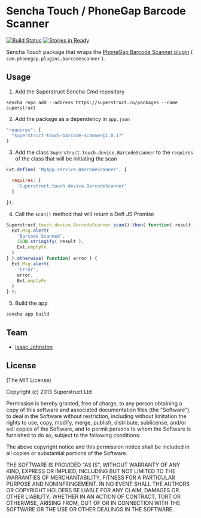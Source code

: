 Sencha Touch / PhoneGap Barcode Scanner
=======================================

[![Build Status](https://travis-ci.org/superstruct/touch-barcode-scanner.png?branch=master)](https://travis-ci.org/superstruct/touch-barcode-scanner)
[![Stories in Ready](https://badge.waffle.io/superstruct/touch-barcode-scanner.png?label=Ready)](http://waffle.io/superstruct/touch-barcode-scanner)

Sencha Touch package that wraps the [PhoneGap Barcode Scanner plugin](https://build.phonegap.com/plugins/140)
( `com.phonegap.plugins.barcodescanner` ).

## Usage

1. Add the Superstruct Sencha Cmd repository

`sencha repo add --address https://superstruct.co/packages --name superstruct`

2. Add the package as a dependency in `app.json`

```js
"requires": [
  "superstruct-touch-barcode-scanner@1.0.1?"
]
```

3. Add the class `Superstruct.touch.device.BarcodeScanner` to the `requires` of
   the class that will be initiating the scan

```js
Ext.define( 'MyApp.service.BarcodeScanner', {

  requires: [
    'Superstruct.touch.device.BarcodeScanner'
  ]

});
```

4. Call the `scan()` method that will return a Deft JS Promise

```js
Superstruct.touch.device.BarcodeScanner.scan().then( function( result ) {
  Ext.Msg.alert(
    'Barcode Scanned',
    JSON.stringify( result ),
    Ext.emptyFn
  )
} ).otherwise( function( error ) {
  Ext.Msg.alert(
    'Error',
    error,
    Ext.emptyFn
  )
} );
```

5. Build the app

`sencha app build`

## Team

* [Isaac Johnston](https://github.com/superstructor)

## License

(The MIT License)

Copyright (c) 2013 Superstruct Ltd

Permission is hereby granted, free of charge, to any person obtaining a copy
of this software and associated documentation files (the "Software"), to deal
in the Software without restriction, including without limitation the rights
to use, copy, modify, merge, publish, distribute, sublicense, and/or sell
copies of the Software, and to permit persons to whom the Software is
furnished to do so, subject to the following conditions:

The above copyright notice and this permission notice shall be included in
all copies or substantial portions of the Software.

THE SOFTWARE IS PROVIDED "AS IS", WITHOUT WARRANTY OF ANY KIND, EXPRESS OR
IMPLIED, INCLUDING BUT NOT LIMITED TO THE WARRANTIES OF MERCHANTABILITY,
FITNESS FOR A PARTICULAR PURPOSE AND NONINFRINGEMENT. IN NO EVENT SHALL THE
AUTHORS OR COPYRIGHT HOLDERS BE LIABLE FOR ANY CLAIM, DAMAGES OR OTHER
LIABILITY, WHETHER IN AN ACTION OF CONTRACT, TORT OR OTHERWISE, ARISING FROM,
OUT OF OR IN CONNECTION WITH THE SOFTWARE OR THE USE OR OTHER DEALINGS IN
THE SOFTWARE.